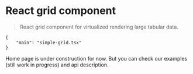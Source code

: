 # React grid component

> React grid component for virtualized rendering large tabular data.

```app.example
{
    "main": "simple-grid.tsx"
}
```

Home page is under construction for now. But you can check our examples (still work in progress) and api description.
